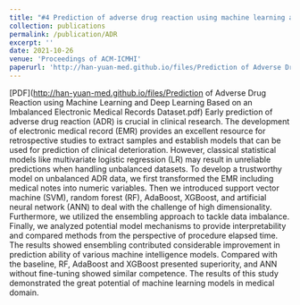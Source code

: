 ```yaml
---
title: "#4 Prediction of adverse drug reaction using machine learning and deep learning based on an imbalanced electronic medical records dataset"
collection: publications
permalink: /publication/ADR
excerpt: ''
date: 2021-10-26
venue: 'Proceedings of ACM-ICMHI'
paperurl: 'http://han-yuan-med.github.io/files/Prediction of Adverse Drug Reaction using Machine Learning and Deep Learning Based on an Imbalanced Electronic Medical Records Dataset.pdf'
---
```

[PDF](http://han-yuan-med.github.io/files/Prediction of Adverse Drug Reaction using Machine Learning and Deep Learning Based on an Imbalanced Electronic Medical Records Dataset.pdf)
Early prediction of adverse drug reaction (ADR) is crucial in clinical research. The development of electronic medical record (EMR) provides an excellent resource for retrospective studies to extract samples and establish models that can be used for prediction of clinical deterioration. However, classical statistical models like multivariate logistic regression (LR) may result in unreliable predictions when handling unbalanced datasets. To develop a trustworthy model on unbalanced ADR data, we first transformed the EMR including medical notes into numeric variables. Then we introduced support vector machine (SVM), random forest (RF), AdaBoost, XGBoost, and artificial neural network (ANN) to deal with the challenge of high dimensionality. Furthermore, we utilized the ensembling approach to tackle data imbalance. Finally, we analyzed potential model mechanisms to provide interpretability and compared methods from the perspective of procedure elapsed time. The results showed ensembling contributed considerable improvement in prediction ability of various machine intelligence models. Compared with the baseline, RF, AdaBoost and XGBoost presented superiority, and ANN without fine-tuning showed similar competence. The results of this study demonstrated the great potential of machine learning models in medical domain.